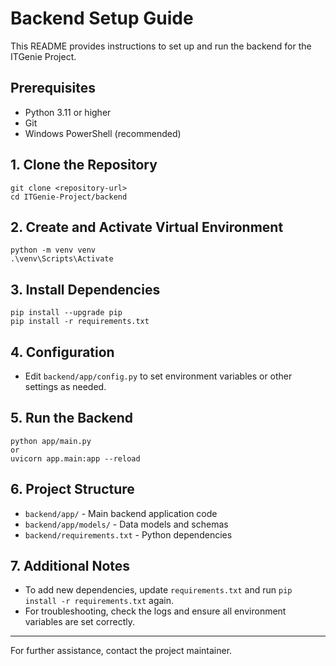 # Backend Setup Guide

This README provides instructions to set up and run the backend for the ITGenie Project.

## Prerequisites
- Python 3.11 or higher
- Git
- Windows PowerShell (recommended)

## 1. Clone the Repository
```
git clone <repository-url>
cd ITGenie-Project/backend
```

## 2. Create and Activate Virtual Environment
```
python -m venv venv
.\venv\Scripts\Activate
```

## 3. Install Dependencies
```
pip install --upgrade pip
pip install -r requirements.txt
```

## 4. Configuration
- Edit `backend/app/config.py` to set environment variables or other settings as needed.

## 5. Run the Backend
```
python app/main.py
or
uvicorn app.main:app --reload
```

## 6. Project Structure
- `backend/app/` - Main backend application code
- `backend/app/models/` - Data models and schemas
- `backend/requirements.txt` - Python dependencies

## 7. Additional Notes
- To add new dependencies, update `requirements.txt` and run `pip install -r requirements.txt` again.
- For troubleshooting, check the logs and ensure all environment variables are set correctly.

---
For further assistance, contact the project maintainer.
